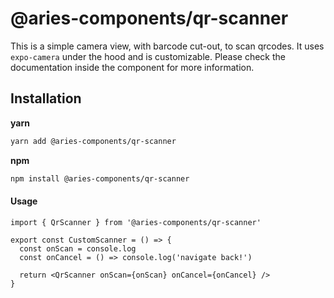 # @aries-components/qr-scanner

This is a simple camera view, with barcode cut-out, to scan qrcodes. It uses `expo-camera` under the hood and is customizable.
Please check the documentation inside the component for more information.

## Installation

**yarn**

```sh
yarn add @aries-components/qr-scanner
```

**npm**

```sh
npm install @aries-components/qr-scanner
```

#### Usage

```tsx
import { QrScanner } from '@aries-components/qr-scanner'

export const CustomScanner = () => {
  const onScan = console.log
  const onCancel = () => console.log('navigate back!')

  return <QrScanner onScan={onScan} onCancel={onCancel} />
}
```
